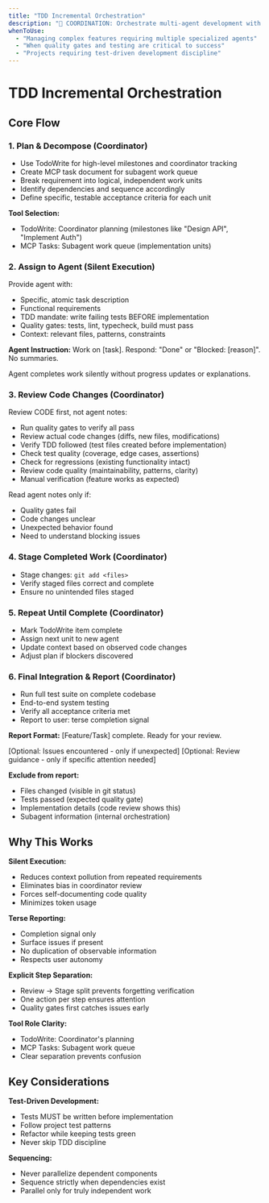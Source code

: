 ```yaml
---
title: "TDD Incremental Orchestration"
description: "🎯 COORDINATION: Orchestrate multi-agent development with TDD, quality gates, and staged integration"
whenToUse:
  - "Managing complex features requiring multiple specialized agents"
  - "When quality gates and testing are critical to success"
  - "Projects requiring test-driven development discipline"
---
```


# TDD Incremental Orchestration

## Core Flow

### 1. Plan & Decompose (Coordinator)
- Use TodoWrite for high-level milestones and coordinator tracking
- Create MCP task document for subagent work queue
- Break requirement into logical, independent work units
- Identify dependencies and sequence accordingly
- Define specific, testable acceptance criteria for each unit

**Tool Selection:**
- TodoWrite: Coordinator planning (milestones like "Design API", "Implement Auth")
- MCP Tasks: Subagent work queue (implementation units)

### 2. Assign to Agent (Silent Execution)
Provide agent with:
- Specific, atomic task description
- Functional requirements
- TDD mandate: write failing tests BEFORE implementation
- Quality gates: tests, lint, typecheck, build must pass
- Context: relevant files, patterns, constraints

**Agent Instruction:**
Work on [task]. Respond: "Done" or "Blocked: [reason]". No summaries.

Agent completes work silently without progress updates or explanations.

### 3. Review Code Changes (Coordinator)
Review CODE first, not agent notes:
- Run quality gates to verify all pass
- Review actual code changes (diffs, new files, modifications)
- Verify TDD followed (test files created before implementation)
- Check test quality (coverage, edge cases, assertions)
- Check for regressions (existing functionality intact)
- Review code quality (maintainability, patterns, clarity)
- Manual verification (feature works as expected)

Read agent notes only if:
- Quality gates fail
- Code changes unclear
- Unexpected behavior found
- Need to understand blocking issues

### 4. Stage Completed Work (Coordinator)
- Stage changes: `git add <files>`
- Verify staged files correct and complete
- Ensure no unintended files staged

### 5. Repeat Until Complete (Coordinator)
- Mark TodoWrite item complete
- Assign next unit to new agent
- Update context based on observed code changes
- Adjust plan if blockers discovered

### 6. Final Integration & Report (Coordinator)
- Run full test suite on complete codebase
- End-to-end system testing
- Verify all acceptance criteria met
- Report to user: terse completion signal

**Report Format:**
[Feature/Task] complete. Ready for your review.

[Optional: Issues encountered - only if unexpected]
[Optional: Review guidance - only if specific attention needed]

**Exclude from report:**
- Files changed (visible in git status)
- Tests passed (expected quality gate)
- Implementation details (code review shows this)
- Subagent information (internal orchestration)

## Why This Works

**Silent Execution:**
- Reduces context pollution from repeated requirements
- Eliminates bias in coordinator review
- Forces self-documenting code quality
- Minimizes token usage

**Terse Reporting:**
- Completion signal only
- Surface issues if present
- No duplication of observable information
- Respects user autonomy

**Explicit Step Separation:**
- Review → Stage split prevents forgetting verification
- One action per step ensures attention
- Quality gates first catches issues early

**Tool Role Clarity:**
- TodoWrite: Coordinator's planning
- MCP Tasks: Subagent work queue
- Clear separation prevents confusion

## Key Considerations

**Test-Driven Development:**
- Tests MUST be written before implementation
- Follow project test patterns
- Refactor while keeping tests green
- Never skip TDD discipline

**Sequencing:**
- Never parallelize dependent components
- Sequence strictly when dependencies exist
- Parallel only for truly independent work
